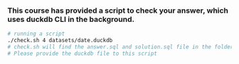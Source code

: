 ### This course has provided a script to check your answer, which uses duckdb CLI in the background.

~~~bash
# running a script
./check.sh 4 datasets/date.duckdb
# check.sh will find the answer.sql and solution.sql file in the folder named 1 and run it using duckdb CLI, then compare the output
# Please provide the duckdb file to this script
~~~